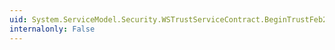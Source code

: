 ```yaml
---
uid: System.ServiceModel.Security.WSTrustServiceContract.BeginTrustFeb2005Renew(System.ServiceModel.Channels.Message,System.AsyncCallback,System.Object)
internalonly: False
---
```

